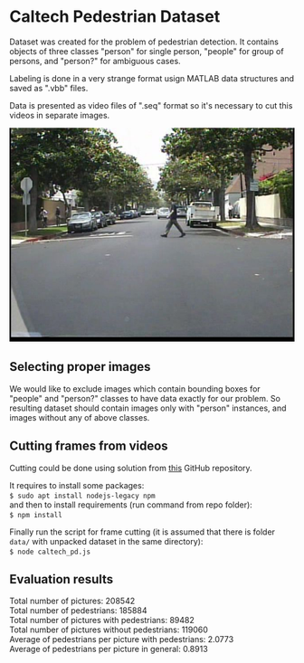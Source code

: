 # Caltech Pedestrian Dataset

Dataset was created for the problem of pedestrian detection. 
It contains objects of three classes "person" for single person, 
"people" for group of persons, and "person?" for ambiguous cases. 

Labeling is done in a very strange format usign MATLAB data structures
and saved as ".vbb" files. 

Data is presented as video files of ".seq" format so it's necessary to cut
this videos in separate images.

![alt text](caltech.jpg)

## Selecting proper images
We would like to exclude images which contain bounding boxes for "people"
and "person?" classes to have data exactly for our problem. So resulting 
dataset should contain images only with "person" instances, and images 
without any of above classes.

## Cutting frames from videos
Cutting could be done using solution from 
[this](https://github.com/jainanshul/caltech-pedestrian-dataset-extractor) 
GitHub repository.

It requires to install some packages: \
`$ sudo apt install nodejs-legacy npm` \
and then to install requirements (run command from repo folder): \
`$ npm install`

Finally run the script for frame cutting (it is assumed that there is folder 
`data/` with unpacked dataset in the same directory): \
`$ node caltech_pd.js`

## Evaluation results
Total number of pictures:  208542 \
Total number of pedestrians:  185884 \
Total number of pictures with pedestrians:  89482 \
Total number of pictures without pedestrians:  119060 \
Average of pedestrians per picture with pedestrians:  2.0773 \
Average of pedestrians per picture in general:  0.8913
